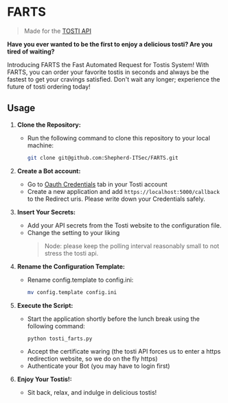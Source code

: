 # FARTS

> Made for the [TOSTI API](https://github.com/KiOui/TOSTI)

**Have you ever wanted to be the first to enjoy a delicious tosti? Are you tired of waiting?**

Introducing FARTS the Fast Automated Request for Tostis System! With FARTS, you can order your favorite tostis in seconds and always be the fastest to get your cravings satisfied. Don't wait any longer; experience the future of tosti ordering today!

## Usage
1. **Clone the Repository:**
    - Run the following command to clone this repository to your local machine:
        ```bash
        git clone git@github.com:Shepherd-ITSec/FARTS.git
        ```

2. **Create a Bot account:**
    - Go to [Oauth Credentials](https://tosti.science.ru.nl/users/account/?active=oauth_credentials) tab in your Tosti account
    - Create a new application and add `https://localhost:5000/callback` to the Redirect uris. Please write down your Credentials safely.

2. **Insert Your Secrets:**
    - Add your API secrets from the Tosti website to the configuration file.
    - Change the setting to your liking
        > Node: please keep the polling interval reasonably small to not stress the tosti api. 


3. **Rename the Configuration Template:**
    - Rename config.template to config.ini:
        ```bash
        mv config.template config.ini
        ```

4. **Execute the Script:**
    - Start the application shortly before the lunch break using the following command:
        ```bash
        python tosti_farts.py
        ```
    - Accept the certificate waring (the tosti API forces us to enter a https redirection website, so we do on the fly https)
    - Authenticate your Bot (you may have to login first)

5. **Enjoy Your Tostis!:**
    - Sit back, relax, and indulge in delicious tostis!


